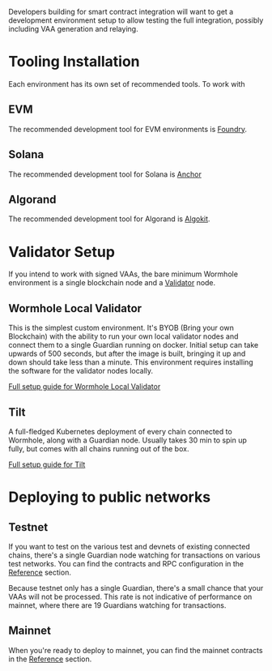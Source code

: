 
Developers building for smart contract integration will want to get a development environment setup to allow testing the full integration, possibly including VAA generation and relaying. 

# Tooling Installation 

Each environment has its own set of recommended tools. To work with 

## EVM

The recommended development tool for EVM environments is [Foundry](https://book.getfoundry.sh/getting-started/installation).

## Solana

The recommended development tool for Solana is [Anchor](https://www.anchor-lang.com/docs/installation)

## Algorand

The recommended development tool for Algorand is [Algokit](https://developer.algorand.org/docs/get-started/algokit/).

<!-- TODO: more -->


# Validator Setup

If you intend to work with signed VAAs, the bare minimum Wormhole environment is a single blockchain node and a [Validator](../../reference/glossary.md#validator) node. 

## Wormhole Local Validator

This is the simplest custom environment. It's BYOB (Bring your own Blockchain) with the ability to run your own local validator nodes and connect them to a single Guardian running on docker. Initial setup can take upwards of 500 seconds, but after the image is built, bringing it up and down should take less than a minute. This environment requires installing the software for the validator nodes locally.

[Full setup guide for Wormhole Local Validator](./wormhole-local-validator.md)

## Tilt

A full-fledged Kubernetes deployment of every chain connected to Wormhole, along with a Guardian node. Usually takes 30 min to spin up fully, but comes with all chains running out of the box. 

[Full setup guide for Tilt](./tilt.md)


# Deploying to public networks

## Testnet

If you want to test on the various test and devnets of existing connected chains, there's a single Guardian node watching for transactions on various test networks. You can find the contracts and RPC configuration in the [Reference](../../reference/environments/README.md) section.

Because testnet only has a single Guardian, there's a small chance that your VAAs will not be processed. This rate is not indicative of performance on mainnet, where there are 19 Guardians watching for transactions.

## Mainnet

When you're ready to deploy to mainnet, you can find the mainnet contracts in the [Reference](../../reference/environments/README.md) section.
